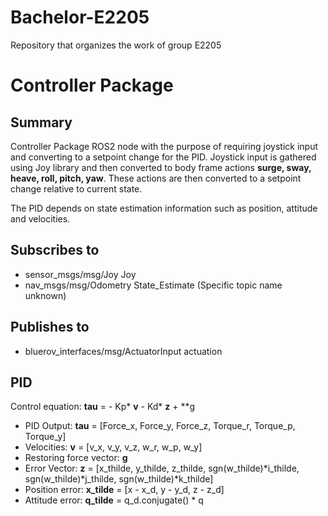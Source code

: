 # Bachelor-E2205
Repository that organizes the work of group E2205

# Controller Package

## Summary

Controller Package ROS2 node with the purpose of requiring joystick input and converting to a setpoint change for the PID. Joystick input is gathered using Joy library and then converted to body frame actions **surge, sway, heave, roll, pitch, yaw**. These actions are then converted to a setpoint change relative to current state.

The PID depends on state estimation information such as position, attitude and velocities. 

## Subscribes to
* sensor_msgs/msg/Joy Joy
* nav_msgs/msg/Odometry State_Estimate (Specific topic name unknown)

## Publishes to
* bluerov_interfaces/msg/ActuatorInput actuation

## PID

Control equation: **tau** = - Kp* **v** - Kd* **z** + **g

- PID Output: **tau** = [Force_x, Force_y, Force_z, Torque_r, Torque_p, Torque_y]
- Velocities: **v** = [v_x, v_y, v_z, w_r, w_p, w_y]
- Restoring force vector: **g**
- Error Vector: **z** = [x_thilde, y_thilde, z_thilde, sgn(w_thilde)*i_thilde, sgn(w_thilde)*j_thilde, sgn(w_thilde)*k_thilde]
- Position error: **x_tilde** = [x - x_d, y - y_d, z - z_d]
- Attitude error: **q_tilde** = q_d.conjugate() * q



